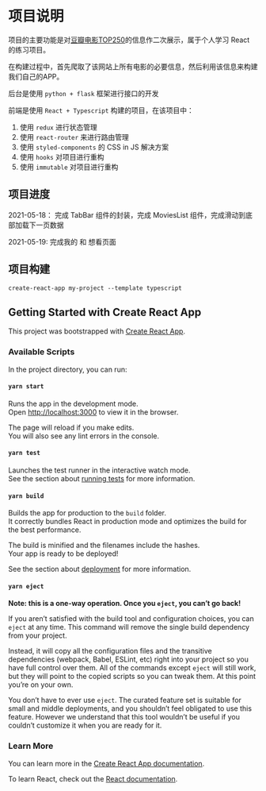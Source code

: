 # 项目说明

项目的主要功能是对[豆瓣电影TOP250](https://movie.douban.com/top250)的信息作二次展示，属于个人学习 React 的练习项目。

在构建过程中，首先爬取了该网站上所有电影的必要信息，然后利用该信息来构建我们自己的APP。

后台是使用 `python + flask` 框架进行接口的开发

前端是使用 `React + Typescript` 构建的项目，在该项目中：

1. 使用 `redux` 进行状态管理
2. 使用 `react-router` 来进行路由管理
3. 使用 `styled-components` 的 CSS in JS 解决方案
4. 使用 `hooks` 对项目进行重构
5. 使用 `immutable` 对项目进行重构

## 项目进度

2021-05-18： 完成 TabBar 组件的封装，完成 MoviesList 组件，完成滑动到底部加载下一页数据

2021-05-19: 完成我的 和 想看页面

## 项目构建

    create-react-app my-project --template typescript

## Getting Started with Create React App

This project was bootstrapped with [Create React App](https://github.com/facebook/create-react-app).

### Available Scripts

In the project directory, you can run:

#### `yarn start`

Runs the app in the development mode.\
Open [http://localhost:3000](http://localhost:3000) to view it in the browser.

The page will reload if you make edits.\
You will also see any lint errors in the console.

#### `yarn test`

Launches the test runner in the interactive watch mode.\
See the section about [running tests](https://facebook.github.io/create-react-app/docs/running-tests) for more information.

#### `yarn build`

Builds the app for production to the `build` folder.\
It correctly bundles React in production mode and optimizes the build for the best performance.

The build is minified and the filenames include the hashes.\
Your app is ready to be deployed!

See the section about [deployment](https://facebook.github.io/create-react-app/docs/deployment) for more information.

#### `yarn eject`

**Note: this is a one-way operation. Once you `eject`, you can’t go back!**

If you aren’t satisfied with the build tool and configuration choices, you can `eject` at any time. This command will remove the single build dependency from your project.

Instead, it will copy all the configuration files and the transitive dependencies (webpack, Babel, ESLint, etc) right into your project so you have full control over them. All of the commands except `eject` will still work, but they will point to the copied scripts so you can tweak them. At this point you’re on your own.

You don’t have to ever use `eject`. The curated feature set is suitable for small and middle deployments, and you shouldn’t feel obligated to use this feature. However we understand that this tool wouldn’t be useful if you couldn’t customize it when you are ready for it.

### Learn More

You can learn more in the [Create React App documentation](https://facebook.github.io/create-react-app/docs/getting-started).

To learn React, check out the [React documentation](https://reactjs.org/).
